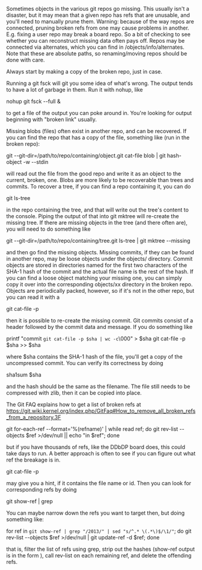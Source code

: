Sometimes objects in the various git repos go missing. This usually isn't a disaster, but it may mean that a given repo has refs that are unusable, and you'll need to manually prune them. Warning: because of the way repos are connected, pruning broken refs from one may cause problems in another. E.g. fixing a user repo may break a board repo. So a bit of checking to see whether you can reconstruct missing data often pays off. Repos may be connected via alternates, which you can find in <repo>/objects/info/alternates. Note that these are absolute paths, so renaming/moving repos should be done with care.

Always start by making a copy of the broken repo, just in case.

Running a git fsck will git you some idea of what's wrong. The output tends to have a lot of garbage in them. Run it with nohup, like

  nohup git fsck --full & 

to get a file of the output you can poke around in. You're looking for output beginning with "broken link" usually.

Missing blobs (files) often exist in another repo, and can be recovered. If you can find the repo that has a copy of the file, something like (run in the broken repo):

  git --git-dir=/path/to/repo/containing/object.git cat-file blob <sha-1> | git hash-object -w --stdin

will read out the file from the good repo and write it as an object to the current, broken, one. Blobs are more likely to be recoverable than trees and commits. To recover a tree, if you can find a repo containing it, you can do 

  git ls-tree <sha-1>

in the repo containing the tree, and that will write out the tree's content to the console. Piping the output of that into git mktree will re-create the missing tree. If there are missing objects in the tree (and there often are), you will need to do something like

  git --git-dir=/path/to/repo/containing/tree.git ls-tree <sha-1> | git mktree --missing

and then go find the missing objects. Missing commits, if they can be found in another repo, may be loose objects under the objects/ directory. Commit objects are stored in directories named for the first two characters of the SHA-1 hash of the commit and the actual file name is the rest of the hash. If you can find a loose object matching your missing one, you can simply copy it over into the corresponding objects/xx directory in the broken repo. Objects are periodically packed, however, so if it's not in the other repo, but you can read it with a

  git cat-file -p <sha-1>

then it is possible to re-create the missing commit. Git commits consist of a header followed by the commit data and message. If you do something like 

  printf "commit `git cat-file -p $sha | wc -c`\000" > $sha
  git cat-file -p $sha >> $sha

where $sha contains the SHA-1 hash of the file, you'll get a copy of the uncompressed commit. You can verify its correctness by doing

  sha1sum $sha

and the hash should be the same as the filename. The file still needs to be compressed with zlib, then it can be copied into place.

The Git FAQ explains how to get a list of broken refs at https://git.wiki.kernel.org/index.php/GitFaq#How_to_remove_all_broken_refs_from_a_repository.3F

  git for-each-ref --format='%(refname)' | while read ref; do git rev-list --objects $ref >/dev/null || echo "in $ref"; done

but if you have thousands of refs, like the DDbDP board does, this could take days to run. A better approach is often to see if you can figure out what ref the breakage is in. 

  git cat-file -p <sha-1> 
  
may give you a hint, if it contains the file name or id. Then you can look for corresponding refs by doing

  git show-ref | grep <identifying info>

You can maybe narrow down the refs you want to target then, but doing something like:

  for ref in `git show-ref | grep "/2013/" | sed "s/^.* \(.*\)$/\1/"`; do git rev-list --objects $ref >/dev/null | git update-ref -d $ref; done

that is, filter the list of refs using grep, strip out the hashes (show-ref output is in the form <sha-1> <ref-name>), call rev-list on each remaining ref, and delete the offending refs.
